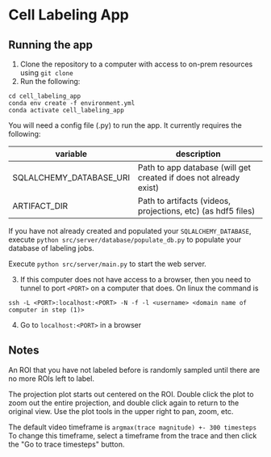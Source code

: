 # Cell Labeling App

## Running the app

1. Clone the repository to a computer with access to on-prem resources using `git clone`
2. Run the following: 
```
cd cell_labeling_app
conda env create -f environment.yml
conda activate cell_labeling_app
```
You will need a config file (.py) to run the app. It currently requires the following:

| variable                | description                                                       |
|-------------------------|-------------------------------------------------------------------|
| SQLALCHEMY_DATABASE_URI | Path to app database (will get created if does not already exist) |
| ARTIFACT_DIR            | Path to artifacts (videos, projections, etc) (as hdf5 files)      |

If you have not already created and populated your `SQLALCHEMY_DATABASE`, execute `python src/server/database/populate_db.py` to populate your database of labeling jobs.

Execute `python src/server/main.py` to start the web server.

3. If this computer does not have access to a browser, then you need to tunnel to port `<PORT>` on a computer that does.
On linux the command is 
```
ssh -L <PORT>:localhost:<PORT> -N -f -l <username> <domain name of computer in step (1)>
```

4. Go to `localhost:<PORT>` in a browser

## Notes

An ROI that you have not labeled before is randomly sampled until there are no more ROIs left to label.

The projection plot starts out centered on the ROI. Double click the plot to zoom out the entire projection, and double click again to return to the original view.
Use the plot tools in the upper right to pan, zoom, etc.

The default video timeframe is `argmax(trace magnitude) +- 300 timesteps`
To change this timeframe, select a timeframe from the trace and then click the "Go to trace timesteps" button.
